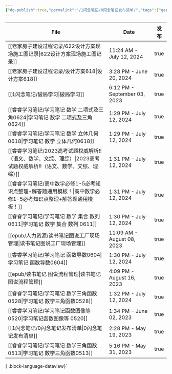 ```yaml
---
{"dg-publish":true,"permalink":"/1闪念笔记/0闪念笔记发布清单/","tags":["gardenEntry"]}
---
```


| File                                                                   | Date                         | 发布   |
| ---------------------------------------------------------------------- | ---------------------------- | ---- |
| [[老家房子建设过程记录/622设计方案现场施工图记录\|622设计方案现场施工图记录]]                       | 11:24 AM - July 12, 2024     | true |
| [[老家房子建设过程记录/设计方案618\|设计方案618]]                                     | 3:28 PM - June 20, 2024      | true |
| [[1闪念笔记/破局学习\|破局学习]]                                                | 6:12 PM - September 03, 2023 | true |
| [[睿睿学习笔记/学习笔记 数学 二项式及三角0624\|学习笔记 数学 二项式及三角0624]]                   | 1:29 PM - July 12, 2024      | true |
| [[睿睿学习笔记/学习笔记 数学 立体几何0618\|学习笔记 数学 立体几何0618]]                       | 1:29 PM - July 12, 2024      | true |
| [[睿睿学习笔记/2023高考试题权威解析‼️（语文、数学、文综、理综）\|2023高考试题权威解析‼️（语文、数学、文综、理综）]] | 1:31 PM - July 12, 2024      | true |
| [[睿睿学习笔记/高中数学必修1-5必考知识点整理+解答题通用模板！\|高中数学必修1-5必考知识点整理+解答题通用模板！]]     | 1:31 PM - July 12, 2024      | true |
| [[睿睿学习笔记/学习笔记 数学 集合 数列 0611\|学习笔记 数学 集合 数列 0611]]                   | 1:30 PM - July 12, 2024      | true |
| [[epub/人力资源/读书笔记图说工厂现场管理\|读书笔记图说工厂现场管理]]                            | 11:09 AM - August 08, 2023   | true |
| [[睿睿学习笔记/学习笔记 函数导数0604\|学习笔记 函数导数0604]]                             | 1:30 PM - July 12, 2024      | true |
| [[epub/读书笔记 图说流程管理\|读书笔记 图说流程管理]]                                   | 4:09 PM - August 16, 2023    | true |
| [[睿睿学习笔记/学习笔记 数学三角函数0528\|学习笔记 数学三角函数0528]]                         | 1:32 PM - July 12, 2024      | true |
| [[睿睿学习笔记/学习笔记函数图像等 0520\|学习笔记函数图像等 0520]]                           | 1:34 PM - June 02, 2023      | true |
| [[1闪念笔记/0闪念笔记发布清单\|0闪念笔记发布清单]]                                      | 2:28 PM - May 19, 2023       | true |
| [[睿睿学习笔记/学习笔记 数学三角函数0513\|学习笔记 数学三角函数0513]]                         | 5:16 PM - May 31, 2023       | true |

{ .block-language-dataview}`

